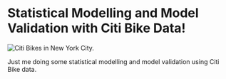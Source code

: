 # Statistical Modelling and Model Validation with Citi Bike Data!

![Citi Bikes in New York City.](https://imgur.com/QcDK6Hd.jpg)

Just me doing some statistical modelling and model validation using Citi Bike data.

